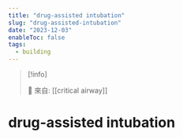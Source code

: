 ```yaml
---
title: "drug-assisted intubation"
slug: "drug-assisted-intubation"
date: "2023-12-03"
enableToc: false
tags:
  - building
---
```


> [!info]
>
> 🌱 來自: [[critical airway]]

# drug-assisted intubation


